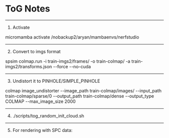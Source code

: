 # ToG Notes

------ --- --- --- --- --- --- --- --- --- --- ---  

1. Activate

micromamba activate /nobackup2/aryan/mambaenvs/nerfstudio

--- --- --- --- --- --- --- --- --- --- --- --- ---

2. Convert to imgs format

spsim colmap.run -i train-imgs2/frames/ -o train-colmap/ -a train-imgs2/transforms.json --force --no-cuda

--- --- --- --- --- --- --- --- --- --- --- --- ---

3. Undistort it to PINHOLE/SIMPLE_PINHOLE

colmap image_undistorter --image_path train-colmap/images/ --input_path train-colmap/sparse/0 --output_path train-colmap/dense --output_type COLMAP --max_image_size 2000

--- --- --- --- --- --- --- --- --- --- --- --- --- 

4. ./scripts/tog_random_init_cloud.sh

--- --- --- --- --- --- --- --- --- --- --- --- --- 

5. For rendering with SPC data:
